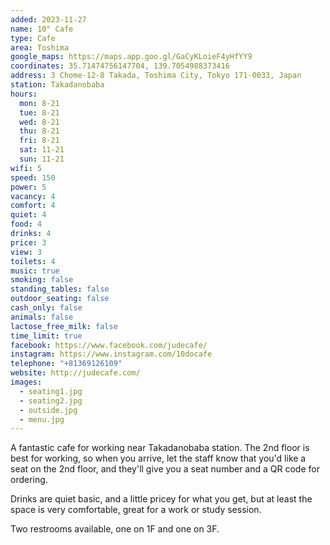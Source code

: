 ```yaml
---
added: 2023-11-27
name: 10° Cafe
type: Cafe
area: Toshima
google_maps: https://maps.app.goo.gl/GaCyKLoieF4yHfYY9
coordinates: 35.71474756147704, 139.7054988373416
address: 3 Chome-12-8 Takada, Toshima City, Tokyo 171-0033, Japan
station: Takadanobaba
hours:
  mon: 8-21
  tue: 8-21
  wed: 8-21
  thu: 8-21
  fri: 8-21
  sat: 11-21
  sun: 11-21
wifi: 5
speed: 150
power: 5
vacancy: 4
comfort: 4
quiet: 4
food: 4
drinks: 4
price: 3
view: 3
toilets: 4
music: true
smoking: false
standing_tables: false
outdoor_seating: false
cash_only: false
animals: false
lactose_free_milk: false
time_limit: true
facebook: https://www.facebook.com/judecafe/
instagram: https://www.instagram.com/10docafe
telephone: "+81369126109"
website: http://judecafe.com/
images:
  - seating1.jpg
  - seating2.jpg
  - outside.jpg
  - menu.jpg
---
```


A fantastic cafe for working near Takadanobaba station. The 2nd floor is best for working, so when you arrive, let the staff know that you'd like a seat on the 2nd floor, and they'll give you a seat number and a QR code for ordering.

Drinks are quiet basic, and a little pricey for what you get, but at least the space is very comfortable, great for a work or study session.

Two restrooms available, one on 1F and one on 3F.
